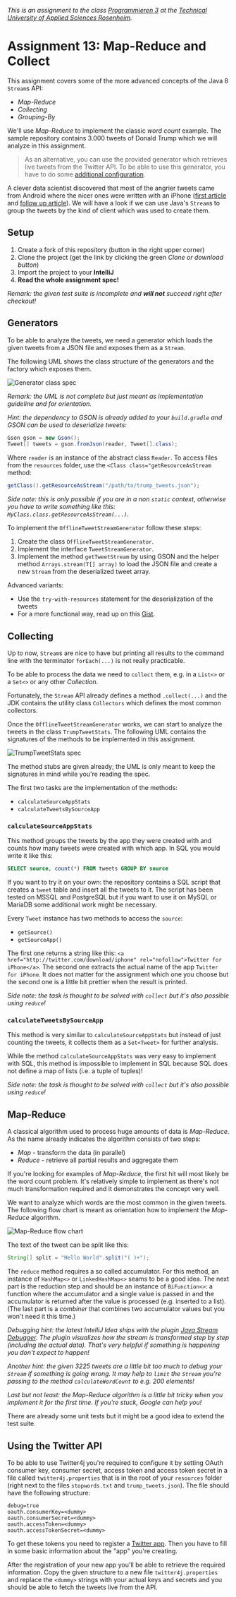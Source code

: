 _This is an assignment to the class [Programmieren 3](https://hsro-inf-prg3.github.io) at the [Technical University of Applied Sciences Rosenheim](https://www.th-rosenheim.de)._

# Assignment 13: Map-Reduce and Collect

This assignment covers some of the more advanced concepts of the Java 8 `Stream`s API:

* _Map-Reduce_
* _Collecting_
* _Grouping-By_

We'll use _Map-Reduce_ to implement the classic _word count_ example.
The sample repository contains 3.000 tweets of Donald Trump which we will analyze in this assignment.

> As an alternative, you can use the provided generator which retrieves live tweets from the Twitter API.
> To be able to use this generator, you have to do some [additional configuration](#using-the-twitter-api).

A clever data scientist discovered that most of the angrier tweets came from Android where the nicer ones were written with an iPhone ([first article](http://varianceexplained.org/r/trump-tweets/) and [follow up article](http://varianceexplained.org/r/trump-followup/)).
We will have a look if we can use Java's `Stream`s to group the tweets by the kind of client which was used to create them.


## Setup

1. Create a fork of this repository (button in the right upper corner)
1. Clone the project (get the link by clicking the green _Clone or download button_)
1. Import the project to your **IntelliJ**
1. **Read the whole assignment spec!**

_Remark: the given test suite is incomplete and **will not** succeed right after checkout!_


## Generators

To be able to analyze the tweets, we need a generator which loads the given tweets from a JSON file and exposes them as a `Stream`.

The following UML shows the class structure of the generators and the factory which exposes them.

![Generator class spec](./assets/images/GeneratorSpec.svg)

_Remark: the UML is not complete but just meant as implementation guideline and for orientation._

_Hint: the dependency to GSON is already added to your `build.gradle` and GSON can be used to deserialize tweets:_

```java
Gson gson = new Gson();
Tweet[] tweets = gson.fromJson(reader, Tweet[].class);
```

Where `reader` is an instance of the abstract class `Reader`.
To access files from the `resources` folder, use the `<Class class="getResourceAsStream` method:

```java
getClass().getResourceAsStream("/path/to/trump_tweets.json");
```

_Side note: this is only possible if you are in a non `static` context, otherwise you have to write something like this: `MyClass.class.getResourceAsStream(...)`._

To implement the `OfflineTweetStreamGenerator` follow these steps:

1. Create the class `OfflineTweetStreamGenerator`.
1. Implement the interface `TweetStreamGenerator`.
1. Implement the method `getTweetStream` by using GSON and the helper method `Arrays.stream(T[] array)` to load the JSON file and create a new `Stream` from the deserialized tweet array.

Advanced variants:

- Use the `try-with-resources` statement for the deserialization of the tweets
- For a more functional way, read up on this [Gist](https://gist.github.com/baez90/659d121064ff102a4e1e6a31bcf639c4).


## Collecting

Up to now, `Stream`s are nice to have but printing all results to the command line with the terminator `forEach(...)` is not really practicable.

To be able to process the data we need to `collect` them, e.g. in a `List<>` or a `Set<>` or any other _Collection_.

Fortunately, the `Stream` API already defines a method `.collect(...)` and the JDK contains the utility class `Collectors` which defines the most common collectors.

Once the `OfflineTweetStreamGenerator` works, we can start to analyze the tweets in the class `TrumpTweetStats`.
The following UML contains the signatures of the methods to be implemented in this assignment.

![TrumpTweetStats spec](./assets/images/TrumpTweetStats.svg)

The method stubs are given already; the UML is only meant to keep the signatures in mind while you're reading the spec.

The first two tasks are the implementation of the methods:

* `calculateSourceAppStats`
* `calculateTweetsBySourceApp`

### `calculateSourceAppStats`

This method groups the tweets by the app they were created with and counts how many tweets were created with which app.
In SQL you would write it like this:

```sql
SELECT source, count(*) FROM tweets GROUP BY source
```

If you want to try it on your own: the repository contains a SQL script that creates a `tweet` table and insert all the tweets to it.
The script has been tested on MSSQL and PostgreSQL but if you want to use it on MySQL or MariaDB some additional work might be necessary.

Every `Tweet` instance has two methods to access the `source`:

* `getSource()`
* `getSourceApp()`

The first one returns a string like this: `<a href="http://twitter.com/download/iphone" rel="nofollow">Twitter for iPhone</a>`.
The second one extracts the actual name of the app `Twitter for iPhone`.
It does not matter for the assignment which one you choose but the second one is a little bit prettier when the result is printed.

_Side note: the task is thought to be solved with `collect` but it's also possible using `reduce`!_

### `calculateTweetsBySourceApp`

This method is very similar to `calculateSourceAppStats` but instead of just counting the tweets, it collects them as a `Set<Tweet>` for further analysis.

While the method `calculateSourceAppStats` was very easy to implement with SQL, this method is impossible to implement in SQL because SQL does not define a map of lists (i.e. a tuple of tuples)!

_Side note: the task is thought to be solved with `collect` but it's also possible using `reduce`!_

## Map-Reduce

A classical algorithm used to process huge amounts of data is _Map-Reduce_.
As the name already indicates the algorithm consists of two steps:

* _Map_ - transform the data (in parallel)
* _Reduce_ - retrieve all partial results and aggregate them

If you're looking for examples of _Map-Reduce_, the first hit will most likely be the word count problem.
It's relatively simple to implement as there's not much transformation required and it demonstrates the concept very well.

We want to analyze which words are the most common in the given tweets.
The following flow chart is meant as orientation how to implement the _Map-Reduce_ algorithm.

![Map-Reduce flow chart](./assets/images/MapReduce-WordCount.svg)

The text of the tweet can be split like this:

```java
String[] split = "Hello World".split("( )+");
```

The `reduce` method requires a so called accumulator.
For this method, an instance of `HashMap<>` or `LinkedHashMap<>` seams to be a good idea.
The next part is the reduction step and should be an instance of `BiFunction<>`: a function where the accumulator and a single value is passed in and the accumulator is returned after the value is processed (e.g. inserted to a list).
(The last part is a _combiner_ that combines two accumulator values but you won't need it this time.)

_Debugging hint: the latest IntelliJ Idea ships with the plugin [Java Stream Debugger](https://plugins.jetbrains.com/plugin/9696-java-stream-debugger). The plugin visualizes how the stream is transformed step by step (including the actual data). That's very helpful if something is happening you don't expect to happen!_

_Another hint: the given 3225 tweets are a little bit too much to debug your `Stream` if something is going wrong. It may help to `limit` the `Stream` you're passing to the method `calculateWordCount` to e.g. 200 elements!_

_Last but not least: the Map-Reduce algorithm is a little bit tricky when you implement it for the first time. If you're stuck, Google can help you!_

There are already some unit tests but it might be a good idea to extend the test suite.

## Using the Twitter API

To be able to use Twitter4j you're required to configure it by setting OAuth consumer key, consumer secret, access token and access token secret in a file called `twitter4j.properties` that is in the root of your `resources` folder (right next to the files `stopwords.txt` and `trump_tweets.json`).
The file should have the following structure:

```properties
debug=true
oauth.consumerKey=<dummy>
oauth.consumerSecret=<dummy>
oauth.accessToken=<dummy>
oauth.accessTokenSecret=<dummy>
```

To get these tokens you need to register a [Twitter app](https://apps.twitter.com).
Then you have to fill in some basic information about the "app" you're creating.

After the registration of your new app you'll be able to retrieve the required information.
Copy the given structure to a new file `twitter4j.properties` and replace the `<dummy>` strings with your actual keys and secrets and you should be able to fetch the tweets live from the API.
